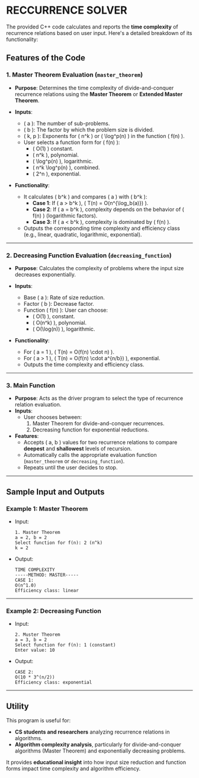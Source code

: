 
# RECCURRENCE SOLVER
The provided C++ code calculates and reports the **time complexity** of recurrence relations based on user input. Here's a detailed breakdown of its functionality:

## **Features of the Code**

### 1. **Master Theorem Evaluation** (`master_theorem`)
- **Purpose**: Determines the time complexity of divide-and-conquer recurrence relations using the **Master Theorem** or **Extended Master Theorem**.
- **Inputs**: 
  - \( a \): The number of sub-problems.
  - \( b \): The factor by which the problem size is divided.
  - \( k, p \): Exponents for \( n^k \) or \( \log^p(n) \) in the function \( f(n) \).
  - User selects a function form for \( f(n) \): 
    - \( O(1) \) constant.
    - \( n^k \), polynomial.
    - \( \log^p(n) \), logarithmic.
    - \( n^k \log^p(n) \), combined.
    - \( 2^n \), exponential.

- **Functionality**:
  - It calculates \( b^k \) and compares \( a \) with \( b^k \):
    - **Case 1**: If \( a > b^k \), \( T(n) = O(n^{\log_b(a)}) \).
    - **Case 2**: If \( a = b^k \), complexity depends on the behavior of \( f(n) \) (logarithmic factors).
    - **Case 3**: If \( a < b^k \), complexity is dominated by \( f(n) \).
  - Outputs the corresponding time complexity and efficiency class (e.g., linear, quadratic, logarithmic, exponential).

---

### 2. **Decreasing Function Evaluation** (`decreasing_function`)
- **Purpose**: Calculates the complexity of problems where the input size decreases exponentially.
- **Inputs**:
  - Base \( a \): Rate of size reduction.
  - Factor \( b \): Decrease factor.
  - Function \( f(n) \): User can choose:
    - \( O(1) \), constant.
    - \( O(n^k) \), polynomial.
    - \( O(\log(n)) \), logarithmic.

- **Functionality**:
  - For \( a = 1 \), \( T(n) = O(f(n) \cdot n) \).
  - For \( a > 1 \), \( T(n) = O(f(n) \cdot a^{n/b}) \), exponential.
  - Outputs the time complexity and efficiency class.

---

### 3. **Main Function**
- **Purpose**: Acts as the driver program to select the type of recurrence relation evaluation.
- **Inputs**:
  - User chooses between:
    1. Master Theorem for divide-and-conquer recurrences.
    2. Decreasing function for exponential reductions.
- **Features**:
  - Accepts \( a, b \) values for two recurrence relations to compare **deepest** and **shallowest** levels of recursion.
  - Automatically calls the appropriate evaluation function (`master_theorem` or `decreasing_function`).
  - Repeats until the user decides to stop.

---

## **Sample Input and Outputs**

### Example 1: Master Theorem
- Input:
  ```
  1. Master Theorem
  a = 2, b = 2
  Select function for f(n): 2 (n^k)
  k = 2
  ```
- Output:
  ```
  TIME COMPLEXITY
  -----METHOD: MASTER-----
  CASE 1:
  O(n^1.0)
  Efficiency class: linear
  ```

---

### Example 2: Decreasing Function
- Input:
  ```
  2. Muster Theorem
  a = 3, b = 2
  Select function for f(n): 1 (constant)
  Enter value: 10
  ```
- Output:
  ```
  CASE 2:
  O(10 * 3^(n/2))
  Efficiency class: exponential
  ```

---

## **Utility**
This program is useful for:
- **CS students and researchers** analyzing recurrence relations in algorithms.
- **Algorithm complexity analysis**, particularly for divide-and-conquer algorithms (Master Theorem) and exponentially decreasing problems. 

It provides **educational insight** into how input size reduction and function forms impact time complexity and algorithm efficiency.
